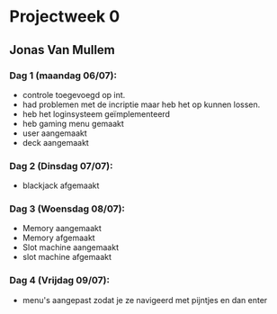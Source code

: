 # Projectweek 0
## Jonas Van Mullem

### Dag 1 (maandag 06/07):
- controle toegevoegd op int.
- had problemen met de incriptie maar heb het op kunnen lossen.
- heb het loginsysteem geïmplementeerd
- heb gaming menu gemaakt
- user aangemaakt
- deck aangemaakt

### Dag 2 (Dinsdag 07/07):
- blackjack afgemaakt

### Dag 3 (Woensdag 08/07):
- Memory aangemaakt
- Memory afgemaakt 
- Slot machine aangemaakt
- slot machine afgemaakt

### Dag 4 (Vrijdag 09/07):
- menu's aangepast zodat je ze navigeerd met pijntjes en dan enter